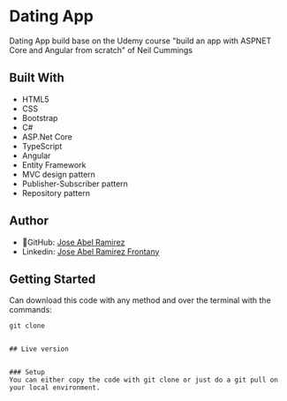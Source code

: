 # Dating App

Dating App build base on the Udemy course "build an app with ASPNET Core and Angular from scratch" of Neil Cummings

<!-- ![screenshot](./app_screenshot.png) -->

## Built With

- HTML5
- CSS
- Bootstrap
- C#
- ASP.Net Core
- TypeScript
- Angular
- Entity Framework
- MVC design pattern
- Publisher-Subscriber pattern
- Repository pattern

## Author

- 👤GitHub: [Jose Abel Ramirez](https://github.com/jose-Abel)
- Linkedin: [Jose Abel Ramirez Frontany](https://www.linkedin.com/in/jose-abel-ramirez-frontany-7674a842/)

## Getting Started

Can download this code with any method and over the terminal with the commands:

```
git clone


## Live version


### Setup
You can either copy the code with git clone or just do a git pull on your local environment.

```
